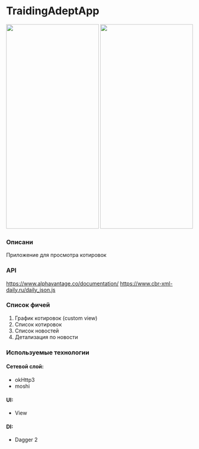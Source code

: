 # TraidingAdeptApp

 <body>
  <p>
    <img src="example2.gif" width="250" height="550"/>
    <img src="example1.gif" width="250" height="550"/>
  </p>
 </body>

### Описани
Приложение для просмотра котировок

### API
https://www.alphavantage.co/documentation/
https://www.cbr-xml-daily.ru/daily_json.js

### Список фичей
1. График котировок (custom view)
2. Список котировок
3. Список новостей
4. Детализация по новости

### Используемые технологии

#### Сетевой слой:
- okHttp3
- moshi

#### UI:
- View

#### DI:
- Dagger 2
